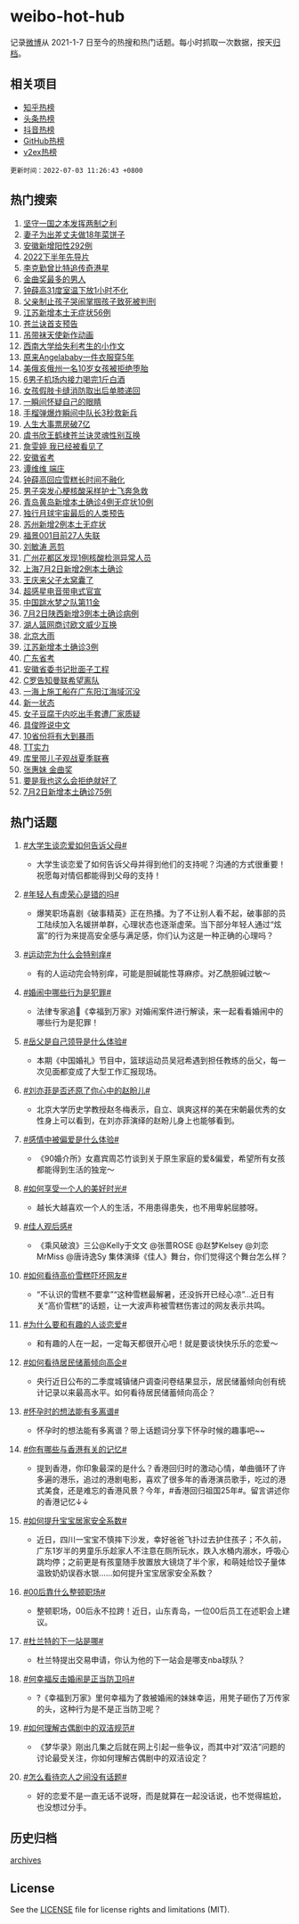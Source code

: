 # weibo-hot-hub

记录[微博](https://www.weibo.com)从 2021-1-7 日至今的热搜和热门话题。每小时抓取一次数据，按天[归档](archives)。

## 相关项目

- [知乎热榜](https://github.com/lonnyzhang423/zhihu-hot-hub)
- [头条热榜](https://github.com/lonnyzhang423/toutiao-hot-hub)
- [抖音热榜](https://github.com/lonnyzhang423/douyin-hot-hub)
- [GitHub热榜](https://github.com/lonnyzhang423/github-hot-hub)
- [v2ex热榜](https://github.com/lonnyzhang423/v2ex-hot-hub)


`更新时间：2022-07-03 11:26:43 +0800`

## 热门搜索

1. [坚守一国之本发挥两制之利](https://m.weibo.cn/search?containerid=100103type%3D1%26t%3D10%26q%3D%23%E5%9D%9A%E5%AE%88%E4%B8%80%E5%9B%BD%E4%B9%8B%E6%9C%AC%E5%8F%91%E6%8C%A5%E4%B8%A4%E5%88%B6%E4%B9%8B%E5%88%A9%23&stream_entry_id=51&isnewpage=1&extparam=seat%3D1%26filter_type%3Drealtimehot%26c_type%3D51%26pos%3D0%26dgr%3D0%26cate%3D10103%26display_time%3D1656818801%26pre_seqid%3D1656818801456022986312&luicode=10000011&lfid=106003type%253D25%2526t%253D3%2526disable_hot%253D1%2526filter_type%253Drealtimehot)
1. [妻子为出差丈夫做18年菜饼子](https://m.weibo.cn/search?containerid=100103type%3D1%26t%3D10%26q%3D%23%E5%A6%BB%E5%AD%90%E4%B8%BA%E5%87%BA%E5%B7%AE%E4%B8%88%E5%A4%AB%E5%81%9A18%E5%B9%B4%E8%8F%9C%E9%A5%BC%E5%AD%90%23&stream_entry_id=31&isnewpage=1&extparam=seat%3D1%26lcate%3D5001%26c_type%3D31%26realpos%3D1%26flag%3D1%26cate%3D0%26filter_type%3Drealtimehot%26pos%3D0%26dgr%3D0%26display_time%3D1656818801%26pre_seqid%3D1656818801456022986312&luicode=10000011&lfid=106003type%253D25%2526t%253D3%2526disable_hot%253D1%2526filter_type%253Drealtimehot)
1. [安徽新增阳性292例](https://m.weibo.cn/search?containerid=100103type%3D1%26t%3D10%26q%3D%23%E5%AE%89%E5%BE%BD%E6%96%B0%E5%A2%9E%E9%98%B3%E6%80%A7292%E4%BE%8B%23&stream_entry_id=31&isnewpage=1&extparam=seat%3D1%26lcate%3D5001%26c_type%3D31%26realpos%3D2%26flag%3D0%26cate%3D0%26filter_type%3Drealtimehot%26pos%3D1%26dgr%3D0%26display_time%3D1656818801%26pre_seqid%3D1656818801456022986312&luicode=10000011&lfid=106003type%253D25%2526t%253D3%2526disable_hot%253D1%2526filter_type%253Drealtimehot)
1. [2022下半年先导片](https://m.weibo.cn/search?containerid=100103type%3D1%26t%3D10%26q%3D%232022%E4%B8%8B%E5%8D%8A%E5%B9%B4%E5%85%88%E5%AF%BC%E7%89%87%23&stream_entry_id=31&isnewpage=1&extparam=seat%3D1%26lcate%3D5001%26c_type%3D31%26realpos%3D3%26flag%3D0%26cate%3D0%26filter_type%3Drealtimehot%26pos%3D2%26dgr%3D0%26display_time%3D1656818801%26pre_seqid%3D1656818801456022986312&luicode=10000011&lfid=106003type%253D25%2526t%253D3%2526disable_hot%253D1%2526filter_type%253Drealtimehot)
1. [李克勤曾比特追传奇港星](https://m.weibo.cn/search?containerid=100103type%3D1%26t%3D10%26q%3D%23%E6%9D%8E%E5%85%8B%E5%8B%A4%E6%9B%BE%E6%AF%94%E7%89%B9%E8%BF%BD%E4%BC%A0%E5%A5%87%E6%B8%AF%E6%98%9F%23&stream_entry_id=31&isnewpage=1&extparam=seat%3D1%26lcate%3D5001%26c_type%3D31%26cate%3D0%26adid%3D158978%26topic_ad%3D1%26filter_type%3Drealtimehot%26pos%3D3%26dgr%3D0%26display_time%3D1656818801%26pre_seqid%3D1656818801456022986312&luicode=10000011&lfid=106003type%253D25%2526t%253D3%2526disable_hot%253D1%2526filter_type%253Drealtimehot)
1. [金曲奖最多的男人](https://m.weibo.cn/search?containerid=100103type%3D1%26t%3D10%26q%3D%23%E9%87%91%E6%9B%B2%E5%A5%96%E6%9C%80%E5%A4%9A%E7%9A%84%E7%94%B7%E4%BA%BA%23&stream_entry_id=31&isnewpage=1&extparam=seat%3D1%26lcate%3D5001%26c_type%3D31%26realpos%3D4%26flag%3D0%26cate%3D0%26filter_type%3Drealtimehot%26pos%3D4%26dgr%3D0%26display_time%3D1656818801%26pre_seqid%3D1656818801456022986312&luicode=10000011&lfid=106003type%253D25%2526t%253D3%2526disable_hot%253D1%2526filter_type%253Drealtimehot)
1. [钟薛高31度室温下放1小时不化](https://m.weibo.cn/search?containerid=100103type%3D1%26t%3D10%26q%3D%23%E9%92%9F%E8%96%9B%E9%AB%9831%E5%BA%A6%E5%AE%A4%E6%B8%A9%E4%B8%8B%E6%94%BE1%E5%B0%8F%E6%97%B6%E4%B8%8D%E5%8C%96%23&stream_entry_id=31&isnewpage=1&extparam=seat%3D1%26lcate%3D5001%26c_type%3D31%26realpos%3D5%26flag%3D16%26cate%3D0%26filter_type%3Drealtimehot%26pos%3D5%26dgr%3D0%26display_time%3D1656818801%26pre_seqid%3D1656818801456022986312&luicode=10000011&lfid=106003type%253D25%2526t%253D3%2526disable_hot%253D1%2526filter_type%253Drealtimehot)
1. [父亲制止孩子哭闹掌掴孩子致死被判刑](https://m.weibo.cn/search?containerid=100103type%3D1%26t%3D10%26q%3D%23%E7%88%B6%E4%BA%B2%E5%88%B6%E6%AD%A2%E5%AD%A9%E5%AD%90%E5%93%AD%E9%97%B9%E6%8E%8C%E6%8E%B4%E5%AD%A9%E5%AD%90%E8%87%B4%E6%AD%BB%E8%A2%AB%E5%88%A4%E5%88%91%23&stream_entry_id=31&isnewpage=1&extparam=seat%3D1%26lcate%3D5001%26c_type%3D31%26realpos%3D6%26flag%3D0%26cate%3D0%26filter_type%3Drealtimehot%26pos%3D6%26dgr%3D0%26display_time%3D1656818801%26pre_seqid%3D1656818801456022986312&luicode=10000011&lfid=106003type%253D25%2526t%253D3%2526disable_hot%253D1%2526filter_type%253Drealtimehot)
1. [江苏新增本土无症状56例](https://m.weibo.cn/search?containerid=100103type%3D1%26t%3D10%26q%3D%23%E6%B1%9F%E8%8B%8F%E6%96%B0%E5%A2%9E%E6%9C%AC%E5%9C%9F%E6%97%A0%E7%97%87%E7%8A%B656%E4%BE%8B%23&stream_entry_id=31&isnewpage=1&extparam=seat%3D1%26lcate%3D5001%26c_type%3D31%26realpos%3D7%26flag%3D0%26cate%3D0%26filter_type%3Drealtimehot%26pos%3D7%26dgr%3D0%26display_time%3D1656818801%26pre_seqid%3D1656818801456022986312&luicode=10000011&lfid=106003type%253D25%2526t%253D3%2526disable_hot%253D1%2526filter_type%253Drealtimehot)
1. [苍兰诀首支预告](https://m.weibo.cn/search?containerid=100103type%3D1%26t%3D10%26q%3D%23%E8%8B%8D%E5%85%B0%E8%AF%80%E9%A6%96%E6%94%AF%E9%A2%84%E5%91%8A%23&stream_entry_id=31&isnewpage=1&extparam=seat%3D1%26lcate%3D5001%26c_type%3D31%26realpos%3D8%26flag%3D1%26cate%3D0%26filter_type%3Drealtimehot%26pos%3D8%26dgr%3D0%26display_time%3D1656818801%26pre_seqid%3D1656818801456022986312&luicode=10000011&lfid=106003type%253D25%2526t%253D3%2526disable_hot%253D1%2526filter_type%253Drealtimehot)
1. [吊带袜天使新作动画](https://m.weibo.cn/search?containerid=100103type%3D1%26t%3D10%26q%3D%23%E5%90%8A%E5%B8%A6%E8%A2%9C%E5%A4%A9%E4%BD%BF%E6%96%B0%E4%BD%9C%E5%8A%A8%E7%94%BB%23&stream_entry_id=31&isnewpage=1&extparam=seat%3D1%26lcate%3D5001%26c_type%3D31%26realpos%3D9%26flag%3D1%26cate%3D0%26filter_type%3Drealtimehot%26pos%3D9%26dgr%3D0%26display_time%3D1656818801%26pre_seqid%3D1656818801456022986312&luicode=10000011&lfid=106003type%253D25%2526t%253D3%2526disable_hot%253D1%2526filter_type%253Drealtimehot)
1. [西南大学给失利考生的小作文](https://m.weibo.cn/search?containerid=100103type%3D1%26t%3D10%26q%3D%23%E8%A5%BF%E5%8D%97%E5%A4%A7%E5%AD%A6%E7%BB%99%E5%A4%B1%E5%88%A9%E8%80%83%E7%94%9F%E7%9A%84%E5%B0%8F%E4%BD%9C%E6%96%87%23&stream_entry_id=31&isnewpage=1&extparam=seat%3D1%26lcate%3D5001%26c_type%3D31%26realpos%3D10%26flag%3D0%26cate%3D0%26filter_type%3Drealtimehot%26pos%3D10%26dgr%3D0%26display_time%3D1656818801%26pre_seqid%3D1656818801456022986312&luicode=10000011&lfid=106003type%253D25%2526t%253D3%2526disable_hot%253D1%2526filter_type%253Drealtimehot)
1. [原来Angelababy一件衣服穿5年](https://m.weibo.cn/search?containerid=100103type%3D1%26t%3D10%26q%3D%23%E5%8E%9F%E6%9D%A5Angelababy%E4%B8%80%E4%BB%B6%E8%A1%A3%E6%9C%8D%E7%A9%BF5%E5%B9%B4%23&stream_entry_id=31&isnewpage=1&extparam=seat%3D1%26lcate%3D5001%26c_type%3D31%26realpos%3D11%26flag%3D2%26cate%3D0%26filter_type%3Drealtimehot%26pos%3D11%26dgr%3D0%26display_time%3D1656818801%26pre_seqid%3D1656818801456022986312&luicode=10000011&lfid=106003type%253D25%2526t%253D3%2526disable_hot%253D1%2526filter_type%253Drealtimehot)
1. [美俄亥俄州一名10岁女孩被拒绝堕胎](https://m.weibo.cn/search?containerid=100103type%3D1%26t%3D10%26q%3D%23%E7%BE%8E%E4%BF%84%E4%BA%A5%E4%BF%84%E5%B7%9E%E4%B8%80%E5%90%8D10%E5%B2%81%E5%A5%B3%E5%AD%A9%E8%A2%AB%E6%8B%92%E7%BB%9D%E5%A0%95%E8%83%8E%23&stream_entry_id=31&isnewpage=1&extparam=seat%3D1%26lcate%3D5001%26c_type%3D31%26realpos%3D12%26flag%3D1%26cate%3D0%26filter_type%3Drealtimehot%26pos%3D12%26dgr%3D0%26display_time%3D1656818801%26pre_seqid%3D1656818801456022986312&luicode=10000011&lfid=106003type%253D25%2526t%253D3%2526disable_hot%253D1%2526filter_type%253Drealtimehot)
1. [6男子机场内接力喝完1斤白酒](https://m.weibo.cn/search?containerid=100103type%3D1%26t%3D10%26q%3D%236%E7%94%B7%E5%AD%90%E6%9C%BA%E5%9C%BA%E5%86%85%E6%8E%A5%E5%8A%9B%E5%96%9D%E5%AE%8C1%E6%96%A4%E7%99%BD%E9%85%92%23&stream_entry_id=31&isnewpage=1&extparam=seat%3D1%26lcate%3D5001%26c_type%3D31%26realpos%3D13%26flag%3D0%26cate%3D0%26filter_type%3Drealtimehot%26pos%3D13%26dgr%3D0%26display_time%3D1656818801%26pre_seqid%3D1656818801456022986312&luicode=10000011&lfid=106003type%253D25%2526t%253D3%2526disable_hot%253D1%2526filter_type%253Drealtimehot)
1. [女孩假肢卡缝消防取出后单膝递回](https://m.weibo.cn/search?containerid=100103type%3D1%26t%3D10%26q%3D%23%E5%A5%B3%E5%AD%A9%E5%81%87%E8%82%A2%E5%8D%A1%E7%BC%9D%E6%B6%88%E9%98%B2%E5%8F%96%E5%87%BA%E5%90%8E%E5%8D%95%E8%86%9D%E9%80%92%E5%9B%9E%23&stream_entry_id=31&isnewpage=1&extparam=seat%3D1%26lcate%3D5001%26c_type%3D31%26realpos%3D14%26flag%3D1%26cate%3D0%26filter_type%3Drealtimehot%26pos%3D14%26dgr%3D0%26display_time%3D1656818801%26pre_seqid%3D1656818801456022986312&luicode=10000011&lfid=106003type%253D25%2526t%253D3%2526disable_hot%253D1%2526filter_type%253Drealtimehot)
1. [一瞬间怀疑自己的眼睛](https://m.weibo.cn/search?containerid=100103type%3D1%26t%3D10%26q%3D%23%E4%B8%80%E7%9E%AC%E9%97%B4%E6%80%80%E7%96%91%E8%87%AA%E5%B7%B1%E7%9A%84%E7%9C%BC%E7%9D%9B%23&stream_entry_id=31&isnewpage=1&extparam=seat%3D1%26lcate%3D5001%26c_type%3D31%26realpos%3D15%26flag%3D1%26cate%3D0%26filter_type%3Drealtimehot%26pos%3D15%26dgr%3D0%26display_time%3D1656818801%26pre_seqid%3D1656818801456022986312&luicode=10000011&lfid=106003type%253D25%2526t%253D3%2526disable_hot%253D1%2526filter_type%253Drealtimehot)
1. [手榴弹爆炸瞬间中队长3秒救新兵](https://m.weibo.cn/search?containerid=100103type%3D1%26t%3D10%26q%3D%23%E6%89%8B%E6%A6%B4%E5%BC%B9%E7%88%86%E7%82%B8%E7%9E%AC%E9%97%B4%E4%B8%AD%E9%98%9F%E9%95%BF3%E7%A7%92%E6%95%91%E6%96%B0%E5%85%B5%23&stream_entry_id=31&isnewpage=1&extparam=seat%3D1%26lcate%3D5001%26c_type%3D31%26realpos%3D16%26flag%3D1%26cate%3D0%26filter_type%3Drealtimehot%26pos%3D16%26dgr%3D0%26display_time%3D1656818801%26pre_seqid%3D1656818801456022986312&luicode=10000011&lfid=106003type%253D25%2526t%253D3%2526disable_hot%253D1%2526filter_type%253Drealtimehot)
1. [人生大事票房破7亿](https://m.weibo.cn/search?containerid=100103type%3D1%26t%3D10%26q%3D%23%E4%BA%BA%E7%94%9F%E5%A4%A7%E4%BA%8B%E7%A5%A8%E6%88%BF%E7%A0%B47%E4%BA%BF%23&stream_entry_id=31&isnewpage=1&extparam=seat%3D1%26lcate%3D5001%26c_type%3D31%26realpos%3D17%26flag%3D0%26cate%3D0%26filter_type%3Drealtimehot%26pos%3D17%26dgr%3D0%26display_time%3D1656818801%26pre_seqid%3D1656818801456022986312&luicode=10000011&lfid=106003type%253D25%2526t%253D3%2526disable_hot%253D1%2526filter_type%253Drealtimehot)
1. [虞书欣王鹤棣苍兰诀灵魂性别互换](https://m.weibo.cn/search?containerid=100103type%3D1%26t%3D10%26q%3D%E8%99%9E%E4%B9%A6%E6%AC%A3%E7%8E%8B%E9%B9%A4%E6%A3%A3%E8%8B%8D%E5%85%B0%E8%AF%80%E7%81%B5%E9%AD%82%E6%80%A7%E5%88%AB%E4%BA%92%E6%8D%A2&stream_entry_id=31&isnewpage=1&extparam=seat%3D1%26lcate%3D5001%26c_type%3D31%26realpos%3D18%26flag%3D1%26cate%3D0%26filter_type%3Drealtimehot%26pos%3D18%26dgr%3D0%26display_time%3D1656818801%26pre_seqid%3D1656818801456022986312&luicode=10000011&lfid=106003type%253D25%2526t%253D3%2526disable_hot%253D1%2526filter_type%253Drealtimehot)
1. [詹雯婷 我已经被看见了](https://m.weibo.cn/search?containerid=100103type%3D1%26t%3D10%26q%3D%E8%A9%B9%E9%9B%AF%E5%A9%B7+%E6%88%91%E5%B7%B2%E7%BB%8F%E8%A2%AB%E7%9C%8B%E8%A7%81%E4%BA%86&stream_entry_id=31&isnewpage=1&extparam=seat%3D1%26lcate%3D5001%26c_type%3D31%26realpos%3D19%26flag%3D0%26cate%3D0%26filter_type%3Drealtimehot%26pos%3D19%26dgr%3D0%26display_time%3D1656818801%26pre_seqid%3D1656818801456022986312&luicode=10000011&lfid=106003type%253D25%2526t%253D3%2526disable_hot%253D1%2526filter_type%253Drealtimehot)
1. [安徽省考](https://m.weibo.cn/search?containerid=100103type%3D1%26t%3D10%26q%3D%E5%AE%89%E5%BE%BD%E7%9C%81%E8%80%83&stream_entry_id=31&isnewpage=1&extparam=seat%3D1%26lcate%3D5001%26c_type%3D31%26realpos%3D20%26flag%3D1%26cate%3D0%26filter_type%3Drealtimehot%26pos%3D20%26dgr%3D0%26display_time%3D1656818801%26pre_seqid%3D1656818801456022986312&luicode=10000011&lfid=106003type%253D25%2526t%253D3%2526disable_hot%253D1%2526filter_type%253Drealtimehot)
1. [谭维维 端庄](https://m.weibo.cn/search?containerid=100103type%3D1%26t%3D10%26q%3D%E8%B0%AD%E7%BB%B4%E7%BB%B4+%E7%AB%AF%E5%BA%84&stream_entry_id=31&isnewpage=1&extparam=seat%3D1%26lcate%3D5001%26c_type%3D31%26realpos%3D21%26flag%3D1%26cate%3D0%26filter_type%3Drealtimehot%26pos%3D21%26dgr%3D0%26display_time%3D1656818801%26pre_seqid%3D1656818801456022986312&luicode=10000011&lfid=106003type%253D25%2526t%253D3%2526disable_hot%253D1%2526filter_type%253Drealtimehot)
1. [钟薛高回应雪糕长时间不融化](https://m.weibo.cn/search?containerid=100103type%3D1%26t%3D10%26q%3D%23%E9%92%9F%E8%96%9B%E9%AB%98%E5%9B%9E%E5%BA%94%E9%9B%AA%E7%B3%95%E9%95%BF%E6%97%B6%E9%97%B4%E4%B8%8D%E8%9E%8D%E5%8C%96%23&stream_entry_id=31&isnewpage=1&extparam=seat%3D1%26lcate%3D5001%26c_type%3D31%26realpos%3D22%26flag%3D0%26cate%3D0%26filter_type%3Drealtimehot%26pos%3D22%26dgr%3D0%26display_time%3D1656818801%26pre_seqid%3D1656818801456022986312&luicode=10000011&lfid=106003type%253D25%2526t%253D3%2526disable_hot%253D1%2526filter_type%253Drealtimehot)
1. [男子突发心梗核酸采样护士飞奔急救](https://m.weibo.cn/search?containerid=100103type%3D1%26t%3D10%26q%3D%23%E7%94%B7%E5%AD%90%E7%AA%81%E5%8F%91%E5%BF%83%E6%A2%97%E6%A0%B8%E9%85%B8%E9%87%87%E6%A0%B7%E6%8A%A4%E5%A3%AB%E9%A3%9E%E5%A5%94%E6%80%A5%E6%95%91%23&stream_entry_id=31&isnewpage=1&extparam=seat%3D1%26lcate%3D5001%26c_type%3D31%26realpos%3D23%26flag%3D0%26cate%3D0%26filter_type%3Drealtimehot%26pos%3D23%26dgr%3D0%26display_time%3D1656818801%26pre_seqid%3D1656818801456022986312&luicode=10000011&lfid=106003type%253D25%2526t%253D3%2526disable_hot%253D1%2526filter_type%253Drealtimehot)
1. [青岛黄岛新增本土确诊4例无症状10例](https://m.weibo.cn/search?containerid=100103type%3D1%26t%3D10%26q%3D%23%E9%9D%92%E5%B2%9B%E9%BB%84%E5%B2%9B%E6%96%B0%E5%A2%9E%E6%9C%AC%E5%9C%9F%E7%A1%AE%E8%AF%8A4%E4%BE%8B%E6%97%A0%E7%97%87%E7%8A%B610%E4%BE%8B%23&stream_entry_id=31&isnewpage=1&extparam=seat%3D1%26lcate%3D5001%26c_type%3D31%26realpos%3D24%26flag%3D0%26cate%3D0%26filter_type%3Drealtimehot%26pos%3D24%26dgr%3D0%26display_time%3D1656818801%26pre_seqid%3D1656818801456022986312&luicode=10000011&lfid=106003type%253D25%2526t%253D3%2526disable_hot%253D1%2526filter_type%253Drealtimehot)
1. [独行月球宇宙最后的人类预告](https://m.weibo.cn/search?containerid=100103type%3D1%26t%3D10%26q%3D%23%E7%8B%AC%E8%A1%8C%E6%9C%88%E7%90%83%E5%AE%87%E5%AE%99%E6%9C%80%E5%90%8E%E7%9A%84%E4%BA%BA%E7%B1%BB%E9%A2%84%E5%91%8A%23&stream_entry_id=31&isnewpage=1&extparam=seat%3D1%26lcate%3D5001%26c_type%3D31%26realpos%3D25%26flag%3D1%26cate%3D0%26filter_type%3Drealtimehot%26pos%3D25%26dgr%3D0%26display_time%3D1656818801%26pre_seqid%3D1656818801456022986312&luicode=10000011&lfid=106003type%253D25%2526t%253D3%2526disable_hot%253D1%2526filter_type%253Drealtimehot)
1. [苏州新增2例本土无症状](https://m.weibo.cn/search?containerid=100103type%3D1%26t%3D10%26q%3D%23%E8%8B%8F%E5%B7%9E%E6%96%B0%E5%A2%9E2%E4%BE%8B%E6%9C%AC%E5%9C%9F%E6%97%A0%E7%97%87%E7%8A%B6%23&stream_entry_id=31&isnewpage=1&extparam=seat%3D1%26lcate%3D5001%26c_type%3D31%26realpos%3D26%26flag%3D1%26cate%3D0%26filter_type%3Drealtimehot%26pos%3D26%26dgr%3D0%26display_time%3D1656818801%26pre_seqid%3D1656818801456022986312&luicode=10000011&lfid=106003type%253D25%2526t%253D3%2526disable_hot%253D1%2526filter_type%253Drealtimehot)
1. [福景001目前27人失联](https://m.weibo.cn/search?containerid=100103type%3D1%26t%3D10%26q%3D%23%E7%A6%8F%E6%99%AF001%E7%9B%AE%E5%89%8D27%E4%BA%BA%E5%A4%B1%E8%81%94%23&stream_entry_id=31&isnewpage=1&extparam=seat%3D1%26lcate%3D5001%26c_type%3D31%26realpos%3D27%26flag%3D1%26cate%3D0%26filter_type%3Drealtimehot%26pos%3D27%26dgr%3D0%26display_time%3D1656818801%26pre_seqid%3D1656818801456022986312&luicode=10000011&lfid=106003type%253D25%2526t%253D3%2526disable_hot%253D1%2526filter_type%253Drealtimehot)
1. [刘敏涛 恶剪](https://m.weibo.cn/search?containerid=100103type%3D1%26t%3D10%26q%3D%E5%88%98%E6%95%8F%E6%B6%9B+%E6%81%B6%E5%89%AA&stream_entry_id=31&isnewpage=1&extparam=seat%3D1%26lcate%3D5001%26c_type%3D31%26realpos%3D28%26flag%3D0%26cate%3D0%26filter_type%3Drealtimehot%26pos%3D28%26dgr%3D0%26display_time%3D1656818801%26pre_seqid%3D1656818801456022986312&luicode=10000011&lfid=106003type%253D25%2526t%253D3%2526disable_hot%253D1%2526filter_type%253Drealtimehot)
1. [广州花都区发现1例核酸检测异常人员](https://m.weibo.cn/search?containerid=100103type%3D1%26t%3D10%26q%3D%23%E5%B9%BF%E5%B7%9E%E8%8A%B1%E9%83%BD%E5%8C%BA%E5%8F%91%E7%8E%B01%E4%BE%8B%E6%A0%B8%E9%85%B8%E6%A3%80%E6%B5%8B%E5%BC%82%E5%B8%B8%E4%BA%BA%E5%91%98%23&stream_entry_id=31&isnewpage=1&extparam=seat%3D1%26lcate%3D5001%26c_type%3D31%26realpos%3D29%26flag%3D0%26cate%3D0%26filter_type%3Drealtimehot%26pos%3D29%26dgr%3D0%26display_time%3D1656818801%26pre_seqid%3D1656818801456022986312&luicode=10000011&lfid=106003type%253D25%2526t%253D3%2526disable_hot%253D1%2526filter_type%253Drealtimehot)
1. [上海7月2日新增2例本土确诊](https://m.weibo.cn/search?containerid=100103type%3D1%26t%3D10%26q%3D%23%E4%B8%8A%E6%B5%B77%E6%9C%882%E6%97%A5%E6%96%B0%E5%A2%9E2%E4%BE%8B%E6%9C%AC%E5%9C%9F%E7%A1%AE%E8%AF%8A%23&stream_entry_id=31&isnewpage=1&extparam=seat%3D1%26lcate%3D5001%26c_type%3D31%26realpos%3D30%26flag%3D0%26cate%3D0%26filter_type%3Drealtimehot%26pos%3D30%26dgr%3D0%26display_time%3D1656818801%26pre_seqid%3D1656818801456022986312&luicode=10000011&lfid=106003type%253D25%2526t%253D3%2526disable_hot%253D1%2526filter_type%253Drealtimehot)
1. [王庆来父子太窝囊了](https://m.weibo.cn/search?containerid=100103type%3D1%26t%3D10%26q%3D%23%E7%8E%8B%E5%BA%86%E6%9D%A5%E7%88%B6%E5%AD%90%E5%A4%AA%E7%AA%9D%E5%9B%8A%E4%BA%86%23&stream_entry_id=31&isnewpage=1&extparam=seat%3D1%26lcate%3D5001%26c_type%3D31%26realpos%3D31%26flag%3D1%26cate%3D0%26filter_type%3Drealtimehot%26pos%3D31%26dgr%3D0%26display_time%3D1656818801%26pre_seqid%3D1656818801456022986312&luicode=10000011&lfid=106003type%253D25%2526t%253D3%2526disable_hot%253D1%2526filter_type%253Drealtimehot)
1. [超感星电音带电式官宣](https://m.weibo.cn/search?containerid=100103type%3D1%26t%3D10%26q%3D%23%E8%B6%85%E6%84%9F%E6%98%9F%E7%94%B5%E9%9F%B3%E5%B8%A6%E7%94%B5%E5%BC%8F%E5%AE%98%E5%AE%A3%23&stream_entry_id=31&isnewpage=1&extparam=seat%3D1%26lcate%3D5001%26c_type%3D31%26realpos%3D32%26flag%3D1%26cate%3D0%26filter_type%3Drealtimehot%26pos%3D32%26dgr%3D0%26display_time%3D1656818801%26pre_seqid%3D1656818801456022986312&luicode=10000011&lfid=106003type%253D25%2526t%253D3%2526disable_hot%253D1%2526filter_type%253Drealtimehot)
1. [中国跳水梦之队第11金](https://m.weibo.cn/search?containerid=100103type%3D1%26t%3D10%26q%3D%23%E4%B8%AD%E5%9B%BD%E8%B7%B3%E6%B0%B4%E6%A2%A6%E4%B9%8B%E9%98%9F%E7%AC%AC11%E9%87%91%23&stream_entry_id=31&isnewpage=1&extparam=seat%3D1%26lcate%3D5001%26c_type%3D31%26realpos%3D33%26flag%3D0%26cate%3D0%26filter_type%3Drealtimehot%26pos%3D33%26dgr%3D0%26display_time%3D1656818801%26pre_seqid%3D1656818801456022986312&luicode=10000011&lfid=106003type%253D25%2526t%253D3%2526disable_hot%253D1%2526filter_type%253Drealtimehot)
1. [7月2日陕西新增3例本土确诊病例](https://m.weibo.cn/search?containerid=100103type%3D1%26t%3D10%26q%3D%237%E6%9C%882%E6%97%A5%E9%99%95%E8%A5%BF%E6%96%B0%E5%A2%9E3%E4%BE%8B%E6%9C%AC%E5%9C%9F%E7%A1%AE%E8%AF%8A%E7%97%85%E4%BE%8B%23&stream_entry_id=31&isnewpage=1&extparam=seat%3D1%26lcate%3D5001%26c_type%3D31%26realpos%3D34%26flag%3D1%26cate%3D0%26filter_type%3Drealtimehot%26pos%3D34%26dgr%3D0%26display_time%3D1656818801%26pre_seqid%3D1656818801456022986312&luicode=10000011&lfid=106003type%253D25%2526t%253D3%2526disable_hot%253D1%2526filter_type%253Drealtimehot)
1. [湖人篮网商讨欧文威少互换](https://m.weibo.cn/search?containerid=100103type%3D1%26t%3D10%26q%3D%23%E6%B9%96%E4%BA%BA%E7%AF%AE%E7%BD%91%E5%95%86%E8%AE%A8%E6%AC%A7%E6%96%87%E5%A8%81%E5%B0%91%E4%BA%92%E6%8D%A2%23&stream_entry_id=31&isnewpage=1&extparam=seat%3D1%26lcate%3D5001%26c_type%3D31%26realpos%3D35%26flag%3D0%26cate%3D0%26filter_type%3Drealtimehot%26pos%3D35%26dgr%3D0%26display_time%3D1656818801%26pre_seqid%3D1656818801456022986312&luicode=10000011&lfid=106003type%253D25%2526t%253D3%2526disable_hot%253D1%2526filter_type%253Drealtimehot)
1. [北京大雨](https://m.weibo.cn/search?containerid=100103type%3D1%26t%3D10%26q%3D%23%E5%8C%97%E4%BA%AC%E5%A4%A7%E9%9B%A8%23&stream_entry_id=31&isnewpage=1&extparam=seat%3D1%26lcate%3D5001%26c_type%3D31%26realpos%3D36%26flag%3D0%26cate%3D0%26filter_type%3Drealtimehot%26pos%3D36%26dgr%3D0%26display_time%3D1656818801%26pre_seqid%3D1656818801456022986312&luicode=10000011&lfid=106003type%253D25%2526t%253D3%2526disable_hot%253D1%2526filter_type%253Drealtimehot)
1. [江苏新增本土确诊3例](https://m.weibo.cn/search?containerid=100103type%3D1%26t%3D10%26q%3D%23%E6%B1%9F%E8%8B%8F%E6%96%B0%E5%A2%9E%E6%9C%AC%E5%9C%9F%E7%A1%AE%E8%AF%8A3%E4%BE%8B%23&stream_entry_id=31&isnewpage=1&extparam=seat%3D1%26lcate%3D5001%26c_type%3D31%26realpos%3D37%26flag%3D1%26cate%3D0%26filter_type%3Drealtimehot%26pos%3D37%26dgr%3D0%26display_time%3D1656818801%26pre_seqid%3D1656818801456022986312&luicode=10000011&lfid=106003type%253D25%2526t%253D3%2526disable_hot%253D1%2526filter_type%253Drealtimehot)
1. [广东省考](https://m.weibo.cn/search?containerid=100103type%3D1%26t%3D10%26q%3D%E5%B9%BF%E4%B8%9C%E7%9C%81%E8%80%83&stream_entry_id=31&isnewpage=1&extparam=seat%3D1%26lcate%3D5001%26c_type%3D31%26realpos%3D38%26flag%3D1%26cate%3D0%26filter_type%3Drealtimehot%26pos%3D38%26dgr%3D0%26display_time%3D1656818801%26pre_seqid%3D1656818801456022986312&luicode=10000011&lfid=106003type%253D25%2526t%253D3%2526disable_hot%253D1%2526filter_type%253Drealtimehot)
1. [安徽省委书记批面子工程](https://m.weibo.cn/search?containerid=100103type%3D1%26t%3D10%26q%3D%23%E5%AE%89%E5%BE%BD%E7%9C%81%E5%A7%94%E4%B9%A6%E8%AE%B0%E6%89%B9%E9%9D%A2%E5%AD%90%E5%B7%A5%E7%A8%8B%23&stream_entry_id=31&isnewpage=1&extparam=seat%3D1%26lcate%3D5001%26c_type%3D31%26realpos%3D39%26flag%3D0%26cate%3D0%26filter_type%3Drealtimehot%26pos%3D39%26dgr%3D0%26display_time%3D1656818801%26pre_seqid%3D1656818801456022986312&luicode=10000011&lfid=106003type%253D25%2526t%253D3%2526disable_hot%253D1%2526filter_type%253Drealtimehot)
1. [C罗告知曼联希望离队](https://m.weibo.cn/search?containerid=100103type%3D1%26t%3D10%26q%3D%23C%E7%BD%97%E5%91%8A%E7%9F%A5%E6%9B%BC%E8%81%94%E5%B8%8C%E6%9C%9B%E7%A6%BB%E9%98%9F%23&stream_entry_id=31&isnewpage=1&extparam=seat%3D1%26lcate%3D5001%26c_type%3D31%26realpos%3D40%26flag%3D0%26cate%3D0%26filter_type%3Drealtimehot%26pos%3D40%26dgr%3D0%26display_time%3D1656818801%26pre_seqid%3D1656818801456022986312&luicode=10000011&lfid=106003type%253D25%2526t%253D3%2526disable_hot%253D1%2526filter_type%253Drealtimehot)
1. [一海上施工船在广东阳江海域沉没](https://m.weibo.cn/search?containerid=100103type%3D1%26t%3D10%26q%3D%23%E4%B8%80%E6%B5%B7%E4%B8%8A%E6%96%BD%E5%B7%A5%E8%88%B9%E5%9C%A8%E5%B9%BF%E4%B8%9C%E9%98%B3%E6%B1%9F%E6%B5%B7%E5%9F%9F%E6%B2%89%E6%B2%A1%23&stream_entry_id=31&isnewpage=1&extparam=seat%3D1%26lcate%3D5001%26c_type%3D31%26realpos%3D41%26flag%3D0%26cate%3D0%26filter_type%3Drealtimehot%26pos%3D41%26dgr%3D0%26display_time%3D1656818801%26pre_seqid%3D1656818801456022986312&luicode=10000011&lfid=106003type%253D25%2526t%253D3%2526disable_hot%253D1%2526filter_type%253Drealtimehot)
1. [新一状态](https://m.weibo.cn/search?containerid=100103type%3D1%26t%3D10%26q%3D%E6%96%B0%E4%B8%80%E7%8A%B6%E6%80%81&stream_entry_id=31&isnewpage=1&extparam=seat%3D1%26lcate%3D5001%26c_type%3D31%26realpos%3D42%26flag%3D0%26cate%3D0%26filter_type%3Drealtimehot%26pos%3D42%26dgr%3D0%26display_time%3D1656818801%26pre_seqid%3D1656818801456022986312&luicode=10000011&lfid=106003type%253D25%2526t%253D3%2526disable_hot%253D1%2526filter_type%253Drealtimehot)
1. [女子豆腐干内吃出手套遭厂家质疑](https://m.weibo.cn/search?containerid=100103type%3D1%26t%3D10%26q%3D%23%E5%A5%B3%E5%AD%90%E8%B1%86%E8%85%90%E5%B9%B2%E5%86%85%E5%90%83%E5%87%BA%E6%89%8B%E5%A5%97%E9%81%AD%E5%8E%82%E5%AE%B6%E8%B4%A8%E7%96%91%23&stream_entry_id=31&isnewpage=1&extparam=seat%3D1%26lcate%3D5001%26c_type%3D31%26realpos%3D43%26flag%3D0%26cate%3D0%26filter_type%3Drealtimehot%26pos%3D43%26dgr%3D0%26display_time%3D1656818801%26pre_seqid%3D1656818801456022986312&luicode=10000011&lfid=106003type%253D25%2526t%253D3%2526disable_hot%253D1%2526filter_type%253Drealtimehot)
1. [具俊晔说中文](https://m.weibo.cn/search?containerid=100103type%3D1%26t%3D10%26q%3D%23%E5%85%B7%E4%BF%8A%E6%99%94%E8%AF%B4%E4%B8%AD%E6%96%87%23&stream_entry_id=31&isnewpage=1&extparam=seat%3D1%26lcate%3D5001%26c_type%3D31%26realpos%3D44%26flag%3D1%26cate%3D0%26filter_type%3Drealtimehot%26pos%3D44%26dgr%3D0%26display_time%3D1656818801%26pre_seqid%3D1656818801456022986312&luicode=10000011&lfid=106003type%253D25%2526t%253D3%2526disable_hot%253D1%2526filter_type%253Drealtimehot)
1. [10省份将有大到暴雨](https://m.weibo.cn/search?containerid=100103type%3D1%26t%3D10%26q%3D%2310%E7%9C%81%E4%BB%BD%E5%B0%86%E6%9C%89%E5%A4%A7%E5%88%B0%E6%9A%B4%E9%9B%A8%23&stream_entry_id=31&isnewpage=1&extparam=seat%3D1%26lcate%3D5001%26c_type%3D31%26realpos%3D45%26flag%3D0%26cate%3D0%26filter_type%3Drealtimehot%26pos%3D45%26dgr%3D0%26display_time%3D1656818801%26pre_seqid%3D1656818801456022986312&luicode=10000011&lfid=106003type%253D25%2526t%253D3%2526disable_hot%253D1%2526filter_type%253Drealtimehot)
1. [TT实力](https://m.weibo.cn/search?containerid=100103type%3D1%26t%3D10%26q%3DTT%E5%AE%9E%E5%8A%9B&stream_entry_id=31&isnewpage=1&extparam=seat%3D1%26lcate%3D5001%26c_type%3D31%26realpos%3D46%26flag%3D0%26cate%3D0%26filter_type%3Drealtimehot%26pos%3D46%26dgr%3D0%26display_time%3D1656818801%26pre_seqid%3D1656818801456022986312&luicode=10000011&lfid=106003type%253D25%2526t%253D3%2526disable_hot%253D1%2526filter_type%253Drealtimehot)
1. [库里带儿子观战夏季联赛](https://m.weibo.cn/search?containerid=100103type%3D1%26t%3D10%26q%3D%23%E5%BA%93%E9%87%8C%E5%B8%A6%E5%84%BF%E5%AD%90%E8%A7%82%E6%88%98%E5%A4%8F%E5%AD%A3%E8%81%94%E8%B5%9B%23&stream_entry_id=31&isnewpage=1&extparam=seat%3D1%26lcate%3D5001%26c_type%3D31%26realpos%3D47%26flag%3D0%26cate%3D0%26filter_type%3Drealtimehot%26pos%3D47%26dgr%3D0%26display_time%3D1656818801%26pre_seqid%3D1656818801456022986312&luicode=10000011&lfid=106003type%253D25%2526t%253D3%2526disable_hot%253D1%2526filter_type%253Drealtimehot)
1. [张惠妹 金曲奖](https://m.weibo.cn/search?containerid=100103type%3D1%26t%3D10%26q%3D%E5%BC%A0%E6%83%A0%E5%A6%B9+%E9%87%91%E6%9B%B2%E5%A5%96&stream_entry_id=31&isnewpage=1&extparam=seat%3D1%26lcate%3D5001%26c_type%3D31%26realpos%3D48%26flag%3D0%26cate%3D0%26filter_type%3Drealtimehot%26pos%3D48%26dgr%3D0%26display_time%3D1656818801%26pre_seqid%3D1656818801456022986312&luicode=10000011&lfid=106003type%253D25%2526t%253D3%2526disable_hot%253D1%2526filter_type%253Drealtimehot)
1. [要是我也这么会拒绝就好了](https://m.weibo.cn/search?containerid=100103type%3D1%26t%3D10%26q%3D%23%E8%A6%81%E6%98%AF%E6%88%91%E4%B9%9F%E8%BF%99%E4%B9%88%E4%BC%9A%E6%8B%92%E7%BB%9D%E5%B0%B1%E5%A5%BD%E4%BA%86%23&stream_entry_id=31&isnewpage=1&extparam=seat%3D1%26lcate%3D5001%26c_type%3D31%26realpos%3D49%26flag%3D0%26cate%3D0%26filter_type%3Drealtimehot%26pos%3D49%26dgr%3D0%26display_time%3D1656818801%26pre_seqid%3D1656818801456022986312&luicode=10000011&lfid=106003type%253D25%2526t%253D3%2526disable_hot%253D1%2526filter_type%253Drealtimehot)
1. [7月2日新增本土确诊75例](https://m.weibo.cn/search?containerid=100103type%3D1%26t%3D10%26q%3D%237%E6%9C%882%E6%97%A5%E6%96%B0%E5%A2%9E%E6%9C%AC%E5%9C%9F%E7%A1%AE%E8%AF%8A75%E4%BE%8B%23&stream_entry_id=31&isnewpage=1&extparam=seat%3D1%26lcate%3D5001%26c_type%3D31%26realpos%3D50%26flag%3D0%26cate%3D0%26filter_type%3Drealtimehot%26pos%3D50%26dgr%3D0%26display_time%3D1656818801%26pre_seqid%3D1656818801456022986312&luicode=10000011&lfid=106003type%253D25%2526t%253D3%2526disable_hot%253D1%2526filter_type%253Drealtimehot)

## 热门话题

1. [#大学生谈恋爱如何告诉父母#](https://m.weibo.cn/search?containerid=231522type%3D1%26t%3D10%26q%3D%23%E5%A4%A7%E5%AD%A6%E7%94%9F%E8%B0%88%E6%81%8B%E7%88%B1%E5%A6%82%E4%BD%95%E5%91%8A%E8%AF%89%E7%88%B6%E6%AF%8D%23&stream_entry_id=128&isnewpage=1&extparam=seat%3D1%26unitid%3D1656743772843%26lcate%3D5004%26c_type%3D128%26dgr%3D0%26pos%3D1-0-0%26cate%3D5004%26display_time%3D1656818802%26pre_seqid%3D16568188028850402596277&luicode=10000011&lfid=231648_-_4)
    - 大学生谈恋爱了如何告诉父母并得到他们的支持呢？沟通的方式很重要！祝愿每对情侣都能得到父母的支持！

1. [#年轻人有虚荣心是错的吗#](https://m.weibo.cn/search?containerid=231522type%3D1%26t%3D10%26q%3D%23%E5%B9%B4%E8%BD%BB%E4%BA%BA%E6%9C%89%E8%99%9A%E8%8D%A3%E5%BF%83%E6%98%AF%E9%94%99%E7%9A%84%E5%90%97%23&stream_entry_id=128&isnewpage=1&extparam=seat%3D1%26unitid%3D1656764762779%26lcate%3D5004%26c_type%3D128%26dgr%3D0%26pos%3D1-0-1%26cate%3D5004%26display_time%3D1656818802%26pre_seqid%3D16568188028850402596277&luicode=10000011&lfid=231648_-_4)
    - 爆笑职场喜剧《破事精英》正在热播。为了不让别人看不起，破事部的员工陆续加入名媛拼单群，心理状态也逐渐虚荣。当下部分年轻人通过“炫富”的行为来提高安全感与满足感，你们认为这是一种正确的心理吗？

1. [#运动完为什么会特别痒#](https://m.weibo.cn/search?containerid=231522type%3D1%26t%3D10%26q%3D%23%E8%BF%90%E5%8A%A8%E5%AE%8C%E4%B8%BA%E4%BB%80%E4%B9%88%E4%BC%9A%E7%89%B9%E5%88%AB%E7%97%92%23&stream_entry_id=128&isnewpage=1&extparam=seat%3D1%26unitid%3D1656754266285%26lcate%3D5004%26c_type%3D128%26dgr%3D0%26pos%3D1-0-2%26cate%3D5004%26display_time%3D1656818802%26pre_seqid%3D16568188028850402596277&luicode=10000011&lfid=231648_-_4)
    - 有的人运动完会特别痒，可能是胆碱能性荨麻疹。对乙酰胆碱过敏～

1. [#婚闹中哪些行为是犯罪#](https://m.weibo.cn/search?containerid=231522type%3D1%26t%3D10%26q%3D%23%E5%A9%9A%E9%97%B9%E4%B8%AD%E5%93%AA%E4%BA%9B%E8%A1%8C%E4%B8%BA%E6%98%AF%E7%8A%AF%E7%BD%AA%23&stream_entry_id=128&isnewpage=1&extparam=seat%3D1%26unitid%3D1656749168775%26lcate%3D5004%26c_type%3D128%26dgr%3D0%26pos%3D1-0-3%26cate%3D5004%26display_time%3D1656818802%26pre_seqid%3D16568188028850402596277&luicode=10000011&lfid=231648_-_4)
    - 法律专家追👖《幸福到万家》对婚闹案件进行解读，来一起看看婚闹中的哪些行为是犯罪！

1. [#岳父是自己领导是什么体验#](https://m.weibo.cn/search?containerid=231522type%3D1%26t%3D10%26q%3D%23%E5%B2%B3%E7%88%B6%E6%98%AF%E8%87%AA%E5%B7%B1%E9%A2%86%E5%AF%BC%E6%98%AF%E4%BB%80%E4%B9%88%E4%BD%93%E9%AA%8C%23&stream_entry_id=128&isnewpage=1&extparam=seat%3D1%26unitid%3D1656748264627%26lcate%3D5004%26c_type%3D128%26dgr%3D0%26pos%3D1-0-4%26cate%3D5004%26display_time%3D1656818802%26pre_seqid%3D16568188028850402596277&luicode=10000011&lfid=231648_-_4)
    - 本期《中国婚礼》节目中，篮球运动员吴冠希遇到担任教练的岳父，每一次见面都变成了大型工作汇报现场。

1. [#刘亦菲是否还原了你心中的赵盼儿#](https://m.weibo.cn/search?containerid=231522type%3D1%26t%3D10%26q%3D%23%E5%88%98%E4%BA%A6%E8%8F%B2%E6%98%AF%E5%90%A6%E8%BF%98%E5%8E%9F%E4%BA%86%E4%BD%A0%E5%BF%83%E4%B8%AD%E7%9A%84%E8%B5%B5%E7%9B%BC%E5%84%BF%23&stream_entry_id=128&isnewpage=1&extparam=seat%3D1%26unitid%3D1656689772269%26lcate%3D5004%26c_type%3D128%26dgr%3D0%26pos%3D1-0-5%26cate%3D5004%26display_time%3D1656818802%26pre_seqid%3D16568188028850402596277&luicode=10000011&lfid=231648_-_4)
    - 北京大学历史学教授赵冬梅表示，自立、飒爽这样的美在宋朝最优秀的女性身上可以看到，在刘亦菲演绎的赵盼儿身上也能够看到。

1. [#感情中被偏爱是什么体验#](https://m.weibo.cn/search?containerid=231522type%3D1%26t%3D10%26q%3D%23%E6%84%9F%E6%83%85%E4%B8%AD%E8%A2%AB%E5%81%8F%E7%88%B1%E6%98%AF%E4%BB%80%E4%B9%88%E4%BD%93%E9%AA%8C%23&stream_entry_id=128&isnewpage=1&extparam=seat%3D1%26unitid%3D44667%26lcate%3D5004%26c_type%3D128%26dgr%3D0%26pos%3D1-0-6%26cate%3D5004%26display_time%3D1656818802%26pre_seqid%3D16568188028850402596277&luicode=10000011&lfid=231648_-_4)
    - 《90婚介所》女嘉宾周芯竹谈到关于原生家庭的爱&偏爱，希望所有女孩都能得到生活的独宠～

1. [#如何享受一个人的美好时光#](https://m.weibo.cn/search?containerid=231522type%3D1%26t%3D10%26q%3D%23%E5%A6%82%E4%BD%95%E4%BA%AB%E5%8F%97%E4%B8%80%E4%B8%AA%E4%BA%BA%E7%9A%84%E7%BE%8E%E5%A5%BD%E6%97%B6%E5%85%89%23&stream_entry_id=128&isnewpage=1&extparam=seat%3D1%26unitid%3D44673%26lcate%3D5004%26c_type%3D128%26dgr%3D0%26pos%3D1-0-7%26cate%3D5004%26display_time%3D1656818802%26pre_seqid%3D16568188028850402596277&luicode=10000011&lfid=231648_-_4)
    - 越长大越喜欢一个人的生活，不用患得患失，也不用卑躬屈膝呀。

1. [#佳人观后感#](https://m.weibo.cn/search?containerid=231522type%3D1%26t%3D10%26q%3D%23%E4%BD%B3%E4%BA%BA%E8%A7%82%E5%90%8E%E6%84%9F%23&stream_entry_id=128&isnewpage=1&extparam=seat%3D1%26unitid%3D44680%26lcate%3D5004%26c_type%3D128%26dgr%3D0%26pos%3D1-0-8%26cate%3D5004%26display_time%3D1656818802%26pre_seqid%3D16568188028850402596277&luicode=10000011&lfid=231648_-_4)
    - 《乘风破浪》三公@Kelly于文文 @张蔷ROSE @赵梦Kelsey @刘恋MrMiss @唐诗逸Sy 集体演绎《佳人》舞台，你们觉得这个舞台怎么样？

1. [#如何看待高价雪糕吓坏网友#](https://m.weibo.cn/search?containerid=231522type%3D1%26t%3D10%26q%3D%23%E5%A6%82%E4%BD%95%E7%9C%8B%E5%BE%85%E9%AB%98%E4%BB%B7%E9%9B%AA%E7%B3%95%E5%90%93%E5%9D%8F%E7%BD%91%E5%8F%8B%23&stream_entry_id=128&isnewpage=1&extparam=seat%3D1%26unitid%3D44664%26lcate%3D5004%26c_type%3D128%26dgr%3D0%26pos%3D1-0-9%26cate%3D5004%26display_time%3D1656818802%26pre_seqid%3D16568188028850402596277&luicode=10000011&lfid=231648_-_4)
    - “不认识的雪糕不要拿”“这种雪糕最解暑，还没拆开已经心凉”...近日有关“高价雪糕”的话题，让一大波声称被雪糕伤害过的网友表示共鸣。

1. [#为什么要和有趣的人谈恋爱#](https://m.weibo.cn/search?containerid=231522type%3D1%26t%3D10%26q%3D%23%E4%B8%BA%E4%BB%80%E4%B9%88%E8%A6%81%E5%92%8C%E6%9C%89%E8%B6%A3%E7%9A%84%E4%BA%BA%E8%B0%88%E6%81%8B%E7%88%B1%23&stream_entry_id=128&isnewpage=1&extparam=seat%3D1%26unitid%3D44644%26lcate%3D5004%26c_type%3D128%26dgr%3D0%26pos%3D1-0-10%26cate%3D5004%26display_time%3D1656818802%26pre_seqid%3D16568188028850402596277&luicode=10000011&lfid=231648_-_4)
    - 和有趣的人在一起，一定每天都很开心吧！就是要谈快快乐乐的恋爱～

1. [#如何看待居民储蓄倾向高企#](https://m.weibo.cn/search?containerid=231522type%3D1%26t%3D10%26q%3D%23%E5%A6%82%E4%BD%95%E7%9C%8B%E5%BE%85%E5%B1%85%E6%B0%91%E5%82%A8%E8%93%84%E5%80%BE%E5%90%91%E9%AB%98%E4%BC%81%23&stream_entry_id=128&isnewpage=1&extparam=seat%3D1%26unitid%3D44666%26lcate%3D5004%26c_type%3D128%26dgr%3D0%26pos%3D1-0-11%26cate%3D5004%26display_time%3D1656818802%26pre_seqid%3D16568188028850402596277&luicode=10000011&lfid=231648_-_4)
    - 央行近日公布的二季度城镇储户调查问卷结果显示，居民储蓄倾向创有统计记录以来最高水平。如何看待居民储蓄倾向高企？

1. [#怀孕时的想法能有多离谱#](https://m.weibo.cn/search?containerid=231522type%3D1%26t%3D10%26q%3D%23%E6%80%80%E5%AD%95%E6%97%B6%E7%9A%84%E6%83%B3%E6%B3%95%E8%83%BD%E6%9C%89%E5%A4%9A%E7%A6%BB%E8%B0%B1%23&stream_entry_id=128&isnewpage=1&extparam=seat%3D1%26unitid%3D1656665777048%26lcate%3D5004%26c_type%3D128%26dgr%3D0%26pos%3D1-0-12%26cate%3D5004%26display_time%3D1656818802%26pre_seqid%3D16568188028850402596277&luicode=10000011&lfid=231648_-_4)
    - 怀孕时的想法能有多离谱？带上话题词分享下怀孕时候的趣事吧~~

1. [#你有哪些与香港有关的记忆#](https://m.weibo.cn/search?containerid=231522type%3D1%26t%3D10%26q%3D%23%E4%BD%A0%E6%9C%89%E5%93%AA%E4%BA%9B%E4%B8%8E%E9%A6%99%E6%B8%AF%E6%9C%89%E5%85%B3%E7%9A%84%E8%AE%B0%E5%BF%86%23&stream_entry_id=128&isnewpage=1&extparam=seat%3D1%26unitid%3D44645%26lcate%3D5004%26c_type%3D128%26dgr%3D0%26pos%3D1-0-13%26cate%3D5004%26display_time%3D1656818802%26pre_seqid%3D16568188028850402596277&luicode=10000011&lfid=231648_-_4)
    - 提到香港，你印象最深的是什么？香港回归时的激动心情，单曲循环了许多遍的港乐，追过的港剧电影，喜欢了很多年的香港演员歌手，吃过的港式美食，还是难忘的香港风景？今年，#香港回归祖国25年#。留言讲述你的香港记忆↓↓

1. [#如何提升宝宝居家安全系数#](https://m.weibo.cn/search?containerid=231522type%3D1%26t%3D10%26q%3D%23%E5%A6%82%E4%BD%95%E6%8F%90%E5%8D%87%E5%AE%9D%E5%AE%9D%E5%B1%85%E5%AE%B6%E5%AE%89%E5%85%A8%E7%B3%BB%E6%95%B0%23&stream_entry_id=128&isnewpage=1&extparam=seat%3D1%26unitid%3Dm1656818705%26lcate%3D5004%26c_type%3D128%26dgr%3D0%26pos%3D1-0-14%26cate%3D5004%26display_time%3D1656818802%26pre_seqid%3D16568188028850402596277&luicode=10000011&lfid=231648_-_4)
    - 近日，四川一宝宝不慎摔下沙发，幸好爸爸飞扑过去护住孩子；不久前，广东1岁半的男童乐乐趁家人不注意在厕所玩水，跌入水桶内溺水，呼吸心跳均停；之前更是有孩童随手放置放大镜烧了半个家，和萌娃给饺子量体温致奶奶误吞水银……如何提升宝宝居家安全系数？

1. [#00后靠什么整顿职场#](https://m.weibo.cn/search?containerid=231522type%3D1%26t%3D10%26q%3D%2300%E5%90%8E%E9%9D%A0%E4%BB%80%E4%B9%88%E6%95%B4%E9%A1%BF%E8%81%8C%E5%9C%BA%23&stream_entry_id=128&isnewpage=1&extparam=seat%3D1%26unitid%3D44640%26lcate%3D5004%26c_type%3D128%26dgr%3D0%26pos%3D1-0-15%26cate%3D5004%26display_time%3D1656818802%26pre_seqid%3D16568188028850402596277&luicode=10000011&lfid=231648_-_4)
    - 整顿职场，00后永不拉跨！近日，山东青岛，一位00后员工在述职会上建议。

1. [#杜兰特的下一站是哪#](https://m.weibo.cn/search?containerid=231522type%3D1%26t%3D10%26q%3D%23%E6%9D%9C%E5%85%B0%E7%89%B9%E7%9A%84%E4%B8%8B%E4%B8%80%E7%AB%99%E6%98%AF%E5%93%AA%23&stream_entry_id=128&isnewpage=1&extparam=seat%3D1%26unitid%3D44662%26lcate%3D5004%26c_type%3D128%26dgr%3D0%26pos%3D1-0-16%26cate%3D5004%26display_time%3D1656818802%26pre_seqid%3D16568188028850402596277&luicode=10000011&lfid=231648_-_4)
    - 杜兰特提出交易申请，你认为他的下一站会是哪支nba球队？

1. [#何幸福反击婚闹是正当防卫吗#](https://m.weibo.cn/search?containerid=231522type%3D1%26t%3D10%26q%3D%23%E4%BD%95%E5%B9%B8%E7%A6%8F%E5%8F%8D%E5%87%BB%E5%A9%9A%E9%97%B9%E6%98%AF%E6%AD%A3%E5%BD%93%E9%98%B2%E5%8D%AB%E5%90%97%23&stream_entry_id=128&isnewpage=1&extparam=seat%3D1%26unitid%3D44671%26lcate%3D5004%26c_type%3D128%26dgr%3D0%26pos%3D1-0-17%26cate%3D5004%26display_time%3D1656818802%26pre_seqid%3D16568188028850402596277&luicode=10000011&lfid=231648_-_4)
    - ?《幸福到万家》里何幸福为了救被婚闹的妹妹幸运，用凳子砸伤了万传家的头，这种行为是不是正当防卫呢？

1. [#如何理解古偶剧中的双洁规范#](https://m.weibo.cn/search?containerid=231522type%3D1%26t%3D10%26q%3D%23%E5%A6%82%E4%BD%95%E7%90%86%E8%A7%A3%E5%8F%A4%E5%81%B6%E5%89%A7%E4%B8%AD%E7%9A%84%E5%8F%8C%E6%B4%81%E8%A7%84%E8%8C%83%23&stream_entry_id=128&isnewpage=1&extparam=seat%3D1%26unitid%3D44669%26lcate%3D5004%26c_type%3D128%26dgr%3D0%26pos%3D1-0-18%26cate%3D5004%26display_time%3D1656818802%26pre_seqid%3D16568188028850402596277&luicode=10000011&lfid=231648_-_4)
    - 《梦华录》刚出几集之后就在网上引起一些争议，而其中对“双洁”问题的讨论最受关注，你如何理解古偶剧中的双洁设定？

1. [#怎么看待恋人之间没有话题#](https://m.weibo.cn/search?containerid=231522type%3D1%26t%3D10%26q%3D%23%E6%80%8E%E4%B9%88%E7%9C%8B%E5%BE%85%E6%81%8B%E4%BA%BA%E4%B9%8B%E9%97%B4%E6%B2%A1%E6%9C%89%E8%AF%9D%E9%A2%98%23&stream_entry_id=128&isnewpage=1&extparam=seat%3D1%26unitid%3D1656670288881%26lcate%3D5004%26c_type%3D128%26dgr%3D0%26pos%3D1-0-19%26cate%3D5004%26display_time%3D1656818802%26pre_seqid%3D16568188028850402596277&luicode=10000011&lfid=231648_-_4)
    - 好的恋爱不是一直无话不说呀，而是就算在一起没话说，也不觉得尴尬，也没想过分手。


## 历史归档

[archives](archives)

## License

See the [LICENSE](LICENSE) file for license rights and limitations (MIT).
